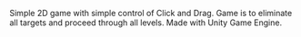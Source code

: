 Simple 2D game with simple control of Click and Drag.
Game is to eliminate all targets and proceed through all levels.
Made with Unity Game Engine. 
